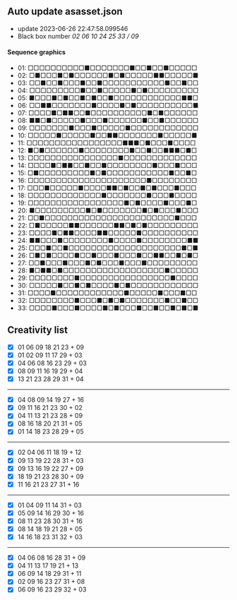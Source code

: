 ## Auto update asasset.json

* update 2023-06-26 22:47:58.099546
* Black box number _02 06 10 24 25 33 / 09_
#### Sequence graphics

* 01: □□□□□□□□□□■□□□□□□□■□□■□□■□□□□□
* 02: □■□□□■□■□□□□□□■□■□□□□□■■□□□□□■
* 03: □□■□□■□□□■□□■□□□□□□□□□□□■□□■□□
* 04: □□□□□□□□□■□□■□□□□□■□■□□□□□□□□□
* 05: ■□□□■□■□□■□■□□■□□□□□□□□□□□□■■□
* 06: □□■■□□□□□□□■□□□□■□■□□□□□□□□□□■
* 07: □□□□■□■■□□■□□□□□□□□□□■□■□□□□□□
* 08: ■■□■□□□□□■□□□■□□□□□□■□□■□□□□□□
* 09: □□□□□□□■□□□■□□□□□■□□□□□□□□□□□□
* 10: □□□□□■□□□□□■□□■■□□□□□□□■□□□□□■
* 11: □□□□□□□□□□□□□□□□□■■■□■□□□■□□□□
* 12: ■□■□□□□□□■□□□□□□□□■□□■□□■■■□■□
* 13: □□□□□□□□□□□□□□□□■□□□□□□□□□□□□□
* 14: □□□□■□■■□□■□□■□□□□□□□□■□□□■□□□
* 15: □■□□□□□□□□□■□■□□□□□□□□□□□■□□■□
* 16: □□□□□□□□□□□□□□□□□□□□□■□□□□□□□□
* 17: □□□■□□□□□■□□□□■■□■□□■□■□□□■□□□
* 18: □□□□□□□□□□□□□■□□□□□□□■□□□■□□□□
* 19: □□□□□□□□□□□□□□□□□■□■□□□□■□□□■□
* 20: ■□□□□□□□□□■□■□□□□□□□■□■□□□■□□□
* 21: □□■□□□□□□□□□□□□□□□□□□□□□□□■□□□
* 22: □■□□□□□■■□□□□□□■■□■□■□□□□□□□□□
* 23: □□□□■□■■□□□□■■□□□□□■□□□□□□□□□□
* 24: ■■□□□■□□□□□□□□■□□□□■□□□□□□□□■■
* 25: □□□■□□■□□□□□□□□□□□□□□□□□□□□■□■
* 26: □■□■□□□□■□□■□□□■□□□■□□■■□□■□■□
* 27: □□■□□□■□□□■□■□□□■□□□■□□□□□□□□□
* 28: ■□■■□■□□□□□□□□□□□□□□□□□□■□□□□□
* 29: □□□□□□□□■□□□□□□□□□□□□□□□□■□□□□
* 30: □□□□□■□□■□■□□□□■□■□□□□□□□□□□□□
* 31: □□□□■□□□□□□□□□□□□■□□□□□■□□□■□□
* 32: □□□□□□□□■□□□■□■□■□□□□□□□■□□■□□
* 33: □□□□■□□□■□□□□■□■□□□■□□■□□■□■□■
## Creativity list

- [x] 01 06 09 18 21 23 + 09
- [x] 01 02 09 11 17 29 + 03
- [x] 04 06 08 16 23 29 + 03
- [x] 08 09 11 16 19 29 + 04
- [x] 13 21 23 28 29 31 + 04
***
- [x] 04 08 09 14 19 27 + 16
- [x] 09 11 16 21 23 30 + 02
- [x] 04 11 13 21 23 28 + 09
- [x] 08 16 18 20 21 31 + 05
- [x] 01 14 18 23 28 29 + 05
***
- [x] 02 04 06 11 18 19 + 12
- [x] 09 13 19 22 28 31 + 03
- [x] 09 13 16 19 22 27 + 09
- [x] 18 19 21 23 28 30 + 09
- [x] 11 16 21 23 27 31 + 16
***
- [x] 01 04 09 11 14 31 + 03
- [x] 05 09 14 16 29 30 + 16
- [x] 08 11 23 28 30 31 + 16
- [x] 08 14 18 19 21 28 + 05
- [x] 14 16 18 23 31 32 + 03
***
- [x] 04 06 08 16 28 31 + 09
- [x] 04 11 13 17 19 21 + 13
- [x] 06 09 14 18 29 31 + 11
- [x] 02 09 16 23 27 31 + 08
- [x] 06 09 16 23 29 32 + 03
